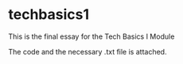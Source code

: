 # techbasics1
This is the final essay for the Tech Basics I Module

The code and the necessary .txt file is attached.
